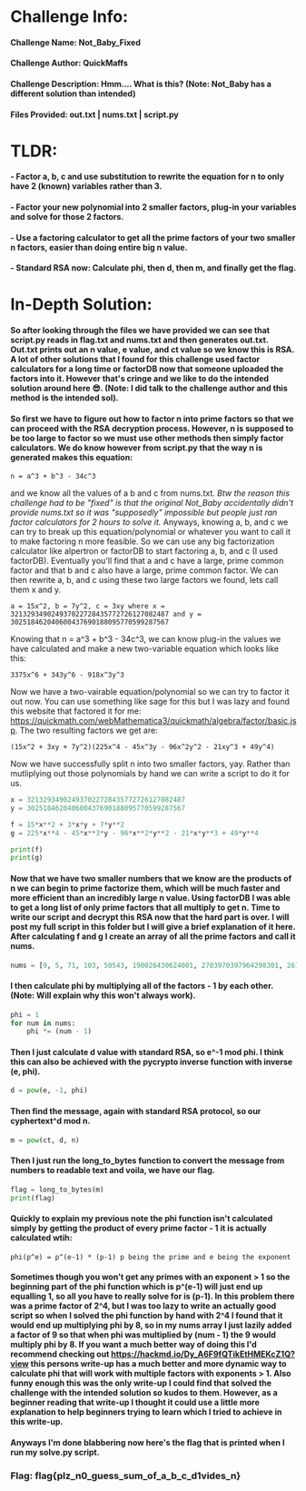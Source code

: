 # Challenge Info:

#### Challenge Name: Not_Baby_Fixed

#### Challenge Author: QuickMaffs

#### Challenge Description: Hmm.... What is this? (Note: Not_Baby has a different solution than intended)

#### Files Provided: out.txt | nums.txt | script.py

# TLDR:
#### - Factor a, b, c and use substitution to rewrite the equation for n to only have 2 (known) variables rather than 3.
#### - Factor your new polynomial into 2 smaller factors, plug-in your variables and solve for those 2 factors.
#### - Use a factoring calculator to get all the prime factors of your two smaller n factors, easier than doing entire big n value.
#### - Standard RSA now: Calculate phi, then d, then m, and finally get the flag.

# In-Depth Solution: 

#### So after looking through the files we have provided we can see that script.py reads in flag.txt and nums.txt and then generates out.txt. Out.txt prints out an n value, e value, and ct value so we know this is RSA. A lot of other solutions that I found for this challenge used factor calculators for a long time or factorDB now that someone uploaded the factors into it. However that's cringe and we like to do the intended solution around here 😎. (Note: I did talk to the challenge author and this method is the intended sol). 

#### So first we have to figure out how to factor n into prime factors so that we can proceed with the RSA decryption process. However, n is supposed to be too large to factor so we must use other methods then simply factor calculators. We do know however from script.py that the way n is generated makes this equation:

`n = a^3 + b^3 - 34c^3` 

and we know all the values of a b and c from nums.txt. *Btw the reason this challenge had to be "fixed" is that the original Not_Baby accidentally didn't provide nums.txt so it was "supposedly" impossible but people just ran factor calculators for 2 hours to solve it.* Anyways, knowing a, b, and c we can try to break up this equation/polynomial or whatever you want to call it to make factoring n more feasible. So we can use any big factorization calculator like alpertron or factorDB to start factoring a, b, and c (I used factorDB). Eventually you'll find that a and c have a large, prime common factor and that b and c also have a large, prime common factor. We can then rewrite a, b, and c using these two large factors we found, lets call them x and y. 

`a = 15x^2, b = 7y^2, c = 3xy where x = 321329349024937022728435772726127082487 and y = 302518462040600437690188095770599287567`

Knowing that n = a^3 + b^3 - 34c^3, we can know plug-in the values we have calculated and make a new two-variable equation which looks like this: 

`3375x^6 + 343y^6 - 918x^3y^3`

Now we have a two-vairable equation/polynomial so we can try to factor it out now. You can use something like sage for this but I was lazy and found this website that factored it for me: https://quickmath.com/webMathematica3/quickmath/algebra/factor/basic.jsp. The two resulting factors we get are: 

`(15x^2 + 3xy + 7y^2)(225x^4 - 45x^3y - 96x^2y^2 - 21xy^3 + 49y^4)`

Now we have successfully split n into two smaller factors, yay. Rather than mutliplying out those polynomials by hand we can write a script to do it for us.

```python
x = 321329349024937022728435772726127082487
y = 302518462040600437690188095770599287567

f = 15*x**2 + 3*x*y + 7*y**2
g = 225*x**4 - 45*x**3*y - 96*x**2*y**2 - 21*x*y**3 + 49*y**4

print(f)
print(g)
```

#### Now that we have two smaller numbers that we know are the products of n we can begin to prime factorize them, which will be much faster and more efficient than an incredibly large n value. Using factorDB I was able to get a long list of only prime factors that all multiply to get n. Time to write our script and decrypt this RSA now that the hard part is over. I will post my full script in this folder but I will give a brief explanation of it here. After calculating f and g I create an array of all the prime factors and call it nums. 

```python
nums = [9, 5, 71, 103, 50543, 190026430624001, 2703970397964298301, 2612704207743743498414225576245857791, 8581, 9202842813283520053373814153366196725555378670569425651403981961003320229089581578132314718638828971883763395128536959296142080739168256752552585624307]
```

#### I then calculate phi by multiplying all of the factors - 1 by each other. (Note: Will explain why this won't always work). 

```python
phi = 1
for num in nums:
	phi *= (num - 1)
```

#### Then I just calculate d value with standard RSA, so e^-1 mod phi. I think this can also be achieved with the pycrypto inverse function with inverse (e, phi). 

```python
d = pow(e, -1, phi)
```

#### Then find the message, again with standard RSA protocol, so our cyphertext^d mod n. 

```python
m = pow(ct, d, n)
```

#### Then I just run the long_to_bytes function to convert the message from numbers to readable text and voila, we have our flag. 

```python
flag = long_to_bytes(m)
print(flag)
```

#### Quickly to explain my previous note the phi function isn't calculated simply by getting the product of every prime factor - 1 it is actually calculated wtih:

`phi(p^e) = p^(e-1) * (p-1) p being the prime and e being the exponent`

#### Sometimes though you won't get any primes with an exponent > 1 so the beginning part of the phi function which is p^(e-1) will just end up equalling 1, so all you have to really solve for is (p-1). In this problem there was a prime factor of 2^4, but I was too lazy to write an actually good script so when I solved the phi function by hand with 2^4 I found that it would end up multiplying phi by 8, so in my nums array I just lazily added a factor of 9 so that when phi was multiplied by (num - 1) the 9 would multiply phi by 8. If you want a much better way of doing this I'd recommend checking out https://hackmd.io/Dy_A6F9fQTikEtHMEKcZ1Q?view this persons write-up has a much better and more dynamic way to calculate phi that will work with multiple factors with exponents > 1. Also funny enough this was the only write-up I could find that solved the challenge with the intended solution so kudos to them. However, as a beginner reading that write-up I thought it could use a little more explanation to help beginners trying to learn which I tried to achieve in this write-up. 

#### Anyways I'm done blabbering now here's the flag that is printed when I run my solve.py script.

### Flag: flag{plz_n0_guess_sum_of_a_b_c_d1vides_n}

